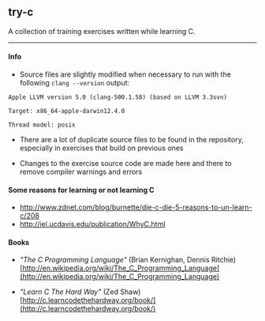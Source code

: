 ## try-c

A collection of training exercises written while learning C.

*********************************************

#### Info

- Source files are slightly modified when necessary to run with the following ``clang --version`` output:

```
Apple LLVM version 5.0 (clang-500.1.58) (based on LLVM 3.3svn)

Target: x86_64-apple-darwin12.4.0

Thread model: posix

```

- There are a lot of duplicate source files to be found in the repository, especially in exercises that build on previous ones

- Changes to the exercise source code are made here and there to remove compiler warnings and errors


#### Some reasons for learning or not learning C

- http://www.zdnet.com/blog/burnette/die-c-die-5-reasons-to-un-learn-c/208
- http://iel.ucdavis.edu/publication/WhyC.html

#### Books

- *"The C Programming Language"* (Brian Kernighan, Dennis Ritchie) [http://en.wikipedia.org/wiki/The_C_Programming_Language](http://en.wikipedia.org/wiki/The_C_Programming_Language)

- *"Learn C The Hard Way"* (Zed Shaw) [http://c.learncodethehardway.org/book/](http://c.learncodethehardway.org/book/)
